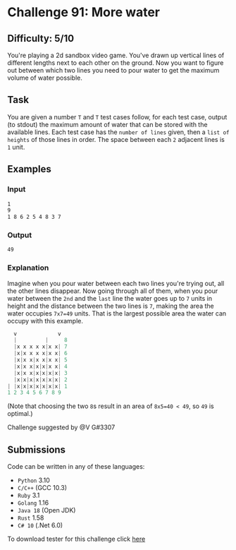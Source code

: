 # Challenge 91: More water

## Difficulty: 5/10

You're playing a 2d sandbox video game. You've drawn up vertical lines of different lengths next to each other on the ground. Now you want to figure out between which two lines you need to pour water to get the maximum volume of water possible.

## Task

You are given a number `T` and `T` test cases follow, for each test case, output (to stdout) the maximum amount of water that can be stored with the available lines.
Each test case has the `number of lines` given, then a `list of heights` of those lines in order.
The space between each `2` adjacent lines is `1` unit.

## Examples

### Input

```sh
1
9
1 8 6 2 5 4 8 3 7
```

### Output

```sh
49
```

### Explanation

Imagine when you pour water between each two lines you're trying out, all the other lines disappear. Now going through all of them, when you pour water between the `2nd` and the `last` line the water goes up to `7` units in height and the distance between the two lines is `7`, making the area the water occupies `7x7=49` units. That is the largest possible area the water can occupy with this example.

```rust
  v             v
  |         |     8
  |x x x x x|x x| 7
  |x|x x x x|x x| 6
  |x|x x|x x|x x| 5
  |x|x x|x|x|x x| 4
  |x|x x|x|x|x|x| 3
  |x|x|x|x|x|x|x| 2
| |x|x|x|x|x|x|x| 1
1 2 3 4 5 6 7 8 9
```

(Note that choosing the two `8`s result in an area of `8x5=40 < 49`, so `49` is optimal.)

Challenge suggested by @V G#3307

## Submissions

Code can be written in any of these languages:

- `Python` 3.10
- `C/C++` (GCC 10.3)
- `Ruby` 3.1
- `Golang` 1.16
- `Java 18` (Open JDK)
- `Rust` 1.58
- `C# 10` (.Net 6.0)

To download tester for this challenge click [here](https://downgit.github.io/#/home?url=https://github.com/Pomroka/TWT_Challenges_Tester/tree/main/PreviousChallenges/Challenge_91)
